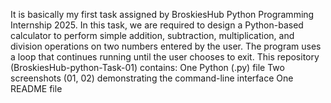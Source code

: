 It is basically my first task assigned by BroskiesHub Python Programming Internship 2025.
In this task, we are required to design a Python-based calculator to perform simple addition, subtraction, multiplication, and division operations on two numbers entered by the user. The program uses a loop that continues running until the user chooses to exit.
This repository (BroskiesHub-python-Task-01) contains:
One Python (.py) file
Two screenshots (01, 02) demonstrating the command-line interface
One README file
